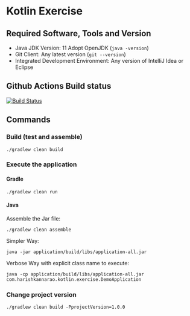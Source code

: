 # Kotlin Exercise

## Required Software, Tools and Version
* Java JDK Version: 11 Adopt OpenJDK (`java -version`)
* Git Client: Any latest version (`git --version`)
* Integrated Development Environment: Any version of IntelliJ Idea or Eclipse

## Github Actions Build status
[![Build Status](https://github.com/harishkannarao/kotlin-exercise/workflows/CI-master/badge.svg)](https://github.com/harishkannarao/kotlin-exercise/actions?query=workflow%3ACI-master)

## Commands

### Build (test and assemble)

    ./gradlew clean build
    
### Execute the application

#### Gradle

    ./gradlew clean run
    
#### Java

Assemble the Jar file:

    ./gradlew clean assemble

Simpler Way:

    java -jar application/build/libs/application-all.jar

Verbose Way with explicit class name to execute:

    java -cp application/build/libs/application-all.jar com.harishkannarao.kotlin.exercise.DemoApplication

### Change project version

    ./gradlew clean build -PprojectVersion=1.0.0
 
